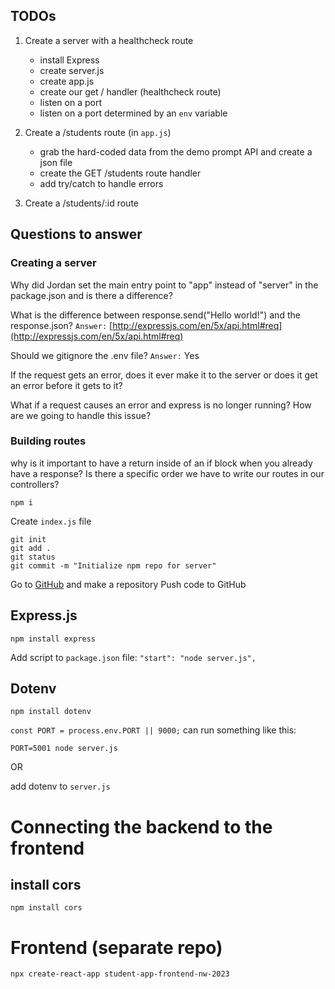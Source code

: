 ## TODOs
1. Create a server with a healthcheck route
    - install Express
    - create server.js
    - create app.js
    - create our get / handler (healthcheck route)
    - listen on a port
    - listen on a port determined by an `env` variable

2. Create a /students route (in `app.js`)
    - grab the hard-coded data from the demo prompt API and create a json file
    - create the GET /students route handler
    - add try/catch to handle errors

3. Create a /students/:id route

## Questions to answer
### Creating a server
Why did Jordan set the main entry point to "app" instead of "server" in the package.json and is there a difference?

What is the difference between response.send("Hello world!") and the response.json?
`Answer:` [http://expressjs.com/en/5x/api.html#req](http://expressjs.com/en/5x/api.html#req)

Should we gitignore the .env file?
`Answer:` Yes

If the request gets an error, does it ever make it to the server or does it get an error before it gets to it?

What if a request causes an error and express is no longer running? How are we going to handle this issue?

### Building routes
why is it important to have a return inside of an if block when you already have a response? Is there a specific order we have to write our routes in our controllers?

```
npm i
```

Create `index.js` file

```
git init
git add .
git status
git commit -m "Initialize npm repo for server"
```

Go to [GitHub](https://github.com/) and make a repository
Push code to GitHub

## Express.js
```
npm install express
```

Add script to `package.json` file:
`"start": "node server.js",`

## Dotenv
```
npm install dotenv
```

`const PORT = process.env.PORT || 9000;`
can run something like this:
```
PORT=5001 node server.js
```

OR

add dotenv to `server.js`

# Connecting the backend to the frontend
## install cors
```
npm install cors
```


# Frontend (separate repo)
```
npx create-react-app student-app-frontend-nw-2023
```